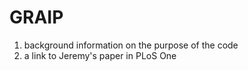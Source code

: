 # GRAIP

1.  background information on the purpose of the code
2. a link to Jeremy's paper in PLoS One
